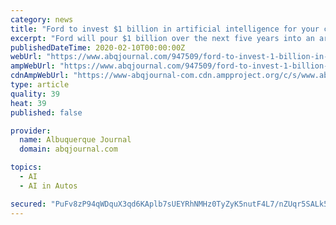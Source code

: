 ```yaml
---
category: news
title: "Ford to invest $1 billion in artificial intelligence for your car"
excerpt: "Ford will pour $1 billion over the next five years into an artificial intelligence company tasked ... will put Ford in direct competition with Waymo, Google’s self-driving car company, which ..."
publishedDateTime: 2020-02-10T00:00:00Z
webUrl: "https://www.abqjournal.com/947509/ford-to-invest-1-billion-in-artificial-intelligence-for-your-car.html"
ampWebUrl: "https://www.abqjournal.com/947509/ford-to-invest-1-billion-in-artificial-intelligence-for-your-car.html/amp"
cdnAmpWebUrl: "https://www-abqjournal-com.cdn.ampproject.org/c/s/www.abqjournal.com/947509/ford-to-invest-1-billion-in-artificial-intelligence-for-your-car.html/amp"
type: article
quality: 39
heat: 39
published: false

provider:
  name: Albuquerque Journal
  domain: abqjournal.com

topics:
  - AI
  - AI in Autos

secured: "PuFv8zP94qWDquX3qd6KAplb7sUEYRhNMHz0TyZyK5nutF4L7/nZUqr5SALk5WMbt8Nf52XT4UQq57+MAoCpVpuWpJlhIoB5hT754xLzrLUwr7LX3hL5sKl4s1PolbTV+PI6TBYpogw9PqkRp0GkRDxutwgZbt1QkLRsErumv/CZcH9rJwY9D6JxVEkfFvWP0lRLUpjgBieO9LMpgEJcL9cZuDdDpIWF/RhOqNsEcNkXve33nQYkSrjm9wo7HW2NyOBdBemTvh1x3jL1hs9EkSliZJOyeK7iFtXQUwMn1gc5kAuyjbKkWLrMtr/U+9G8;ZP+SNpL1BPxza3SneLSVMw=="
---
```


